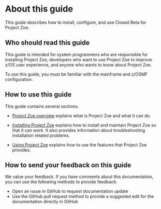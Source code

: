 # About this guide

This guide describes how to install, configure, and use Closed Beta for Project Zoe.  

## Who should read this guide

This guide is intended for system programmers who are responsible for installing Project Zoe, developers who want to use Project Zoe to improve z/OS user experience, and anyone who wants to know about Project Zoe.

To use this guide, you must be familiar with the mainframe and z/OSMF configuration.

## How to use this guide

This guide contains several sections.

- [Project Zoe overview](introduction.md) explains what is Project Zoe and what it can do.

- [Installing Project Zoe](installandconfig.md) explains how to install and maintain Project Zoe so that it can work. It also provides information about troubleshooting installation related problems.

- [Using Project Zoe](using.md) explains how to use the features that Project Zoe provides.

## How to send your feedback on this guide

We value your feedback. If you have comments about this documentation, you can use the following methods to provide feedback:

- Open an issue in GitHub to request documentation update
- Use the GitHub pull request method to provide a suggested edit for the documentation directly in GitHub
